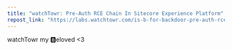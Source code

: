 ```yaml
---
title: "watchTowr: Pre-Auth RCE Chain In Sitecore Experience Platform"
repost_link: "https://labs.watchtowr.com/is-b-for-backdoor-pre-auth-rce-chain-in-sitecore-experience-platform/"
---
```


watchTowr my 🅱️eloved <3